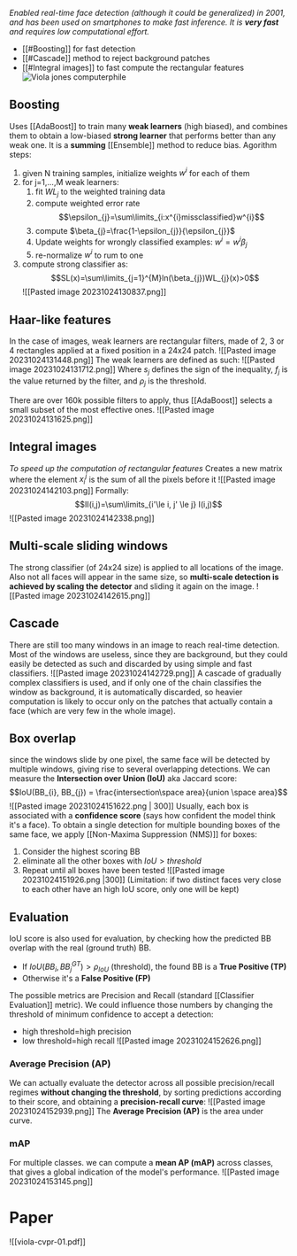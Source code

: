 _Enabled real-time face detection (although it could be generalized) in 2001, and has been used on smartphones to make fast inference. It is **very fast** and requires low computational effort._
- [[#Boosting]] for fast detection
- [[#Cascade]] method to reject background patches
- [[#Integral images]] to fast compute the rectangular features
![Viola jones computerphile](https://www.youtube.com/watch?v=uEJ71VlUmMQ)

## Boosting
Uses [[AdaBoost]] to train many **weak learners** (high biased), and combines them to obtain a low-biased **strong learner** that performs better than any weak one.
It is a **summing** [[Ensemble]] method to reduce bias.
Agorithm steps:
1) given N training samples, initialize weights $w^{i}$ for each of them
2)  for j=1,...,M weak learners:
	1) fit $WL_{j}$ to the weighted training data
	2) compute weighted error rate $$\epsilon_{j}=\sum\limits_{i:x^{i}missclassified}w^{i}$$
	3) compute $\beta_{j}=\frac{1-\epsilon_{j}}{\epsilon_{j}}$ 
	4) Update weights for wrongly classified examples: $w^{i}=w^{i}\beta_{j}$   
	5) re-normalize $w^{i}$ to rum to one
3) compute strong classifier as:
$$SL(x)=\sum\limits_{j=1}^{M}ln(\beta_{j})WL_{j}(x)>0$$
![[Pasted image 20231024130837.png]]
## Haar-like features
In the case of images, weak learners are  rectangular filters, made of 2, 3 or 4 rectangles applied at a fixed position in a 24x24 patch.
![[Pasted image 20231024131448.png]]
The weak learners are defined as such:
![[Pasted image 20231024131712.png]]
Where $s_{j}$ defines the sign of the inequality, $f_{j}$ is the value returned by the filter, and $\rho_{j}$ is the threshold.

There are over 160k possible filters to apply, thus [[AdaBoost]] selects a small subset of the most effective ones. 
![[Pasted image 20231024131625.png]]
## Integral images
_To speed up the computation of rectangular features_
Creates a new matrix where the element $x_{i}^{j}$ is the sum of all the pixels before it
![[Pasted image 20231024142103.png]]
Formally:$$II(i,j)=\sum\limits_{i'\le i, j' \le j} I(i,j)$$
![[Pasted image 20231024142338.png]]

## Multi-scale sliding windows
The strong classifier (of 24x24 size) is applied to all locations of the image.
Also not all faces will appear in the same size, so **multi-scale detection is achieved by scaling the detector** and sliding it again on the image.
![[Pasted image 20231024142615.png]]
## Cascade
There are still too many windows in an image to reach real-time detection.
Most of the windows are useless, since they are background, but they could easily be detected as such and discarded by using simple and fast classifiers.
![[Pasted image 20231024142729.png]]
A cascade of gradually complex classifiers is used, and if only one of the chain classifies the window as background, it is automatically discarded, so heavier computation is likely to occur only on the patches that actually contain a face (which are very few in the whole image).

## Box overlap
since the windows slide by one pixel, the same face will be detected by multiple windows, giving rise to several overlapping detections.
We can measure the **Intersection over Union (IoU)** aka Jaccard score:
$$IoU(BB_{i}, BB_{j}) = \frac{intersection\space area}{union \space area}$$
![[Pasted image 20231024151622.png | 300]]
Usually, each box is associated with a **confidence score** (says how confident the model think it's a face).
To obtain a single detection for multiple bounding boxes of the same face, we apply [[Non-Maxima Suppression (NMS)]] for boxes:
1) Consider the highest scoring BB
2) eliminate all the other boxes with $IoU>threshold$
3) Repeat until all boxes have been tested
![[Pasted image 20231024151926.png |300]]
(Limitation: if two distinct faces very close to each other have an high IoU score, only one will be kept)

## Evaluation
IoU score is also used for evaluation, by checking how the predicted BB overlap with the real (ground truth) BB.

- If $IoU(BB_{i},BB_{j}^{GT})>\rho_{IoU}$ (threshold), the found BB is a **True Positive (TP)**
- Otherwise it's a **False Positive (FP)**

The possible metrics are Precision and Recall (standard [[Classifier Evaluation]] metric).
We could influence those numbers by changing the threshold of minimum confidence to accept a detection:
- high threshold=high precision
- low threshold=high recall
![[Pasted image 20231024152626.png]]

### Average Precision (AP)
We can actually evaluate the detector across all possible precision/recall regimes **without changing the threshold**, by sorting predictions according to their score, and obtaining a **precision-recall curve**:
![[Pasted image 20231024152939.png]]
The **Average Precision (AP)** is the area under curve.
### mAP
For multiple classes. we can compute a **mean AP (mAP)** across classes, that gives a global indication of the model's performance.
![[Pasted image 20231024153145.png]]
# Paper
![[viola-cvpr-01.pdf]]
